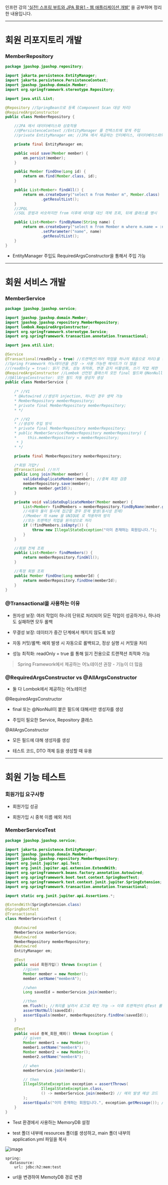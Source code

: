 인프런 강의 ['실전! 스프링 부트와 JPA 활용1 - 웹 애플리케이션 개발'](https://www.inflearn.com/course/%EC%8A%A4%ED%94%84%EB%A7%81%EB%B6%80%ED%8A%B8-JPA-%ED%99%9C%EC%9A%A9-1)
을 공부하며 정리한 내용입니다.

-----

# 회원 리포지토리 개발

### MemberRepository

```Java
package jpashop.jpashop.repository;

import jakarta.persistence.EntityManager;
import jakarta.persistence.PersistenceContext;
import jpashop.jpashop.domain.Member;
import org.springframework.stereotype.Repository;

import java.util.List;

@Repository //SpringBean으로 등록 (Component Scan 대상 처리)
@RequiredArgsConstructor
public class MemberRepository {

    //JPA 에서 데이터베이스와 상호작용
    //@PersistenceContext //EntityManager 를 컨텍스트에 맞게 주입
    //private EntityManager em; //JPA 에서 제공하는 인터페이스, 데이터베이스와의 작업 처리

    private final EntityManager em;

    public void save(Member member) {
        em.persist(member);
    }

    public Member findOne(Long id) {
        return em.find(Member.class, id);
    }

    public List<Member> findAll() {
        return em.createQuery("select m from Member m", Member.class)
                .getResultList();
    }
    //JPQL
    //SQL 문법과 비슷하지만 from 이후에 테이블 대신 객체 조회, 뒤에 클래스를 명시

    public List<Member> findByName(String name) {
        return em.createQuery("select m from Member m where m.name = :name", Member.class)
                .setParameter("name", name)
                .getResultList();
    }
}
```

- EntityManager 주입도 RequiredArgsConstructor을 통해서 주입 가능

-----

# 회원 서비스 개발

### MemberService

```Java
package jpashop.jpashop.service;

import jpashop.jpashop.domain.Member;
import jpashop.jpashop.repository.MemberRepository;
import lombok.RequiredArgsConstructor;
import org.springframework.stereotype.Service;
import org.springframework.transaction.annotation.Transactional;

import java.util.List;

@Service
@Transactional(readOnly = true) //트랜잭션(여러 작업을 하나의 묶음으로 처리)을 관리하기 위해 사용
//Spring Framework 어노테이션을 권장 -> 사용 가능한 메서드가 더 많음
//(readOnly = true): 읽기 전용, 성능 최적화, 변경 감지 비활성화, 쓰기 작업 제한
@RequiredArgsConstructor //Lombok 선언된 클래스의 모든 final 필드와 @NonNull 필드 자동 생성자 생성
//@AllArgsConstructor: 모든 필드 자동 생성자 생성
public class MemberService {
    
    /* //V1
    * @Autowired //생성자 injection, 하나인 경우 생략 가능
    * MemberRepository memberRepository;
    * private final MemberRepository memberRepository;
    * */

    /* //V2
    * //생성자 주입 방식
    * private final MemberRepository memberRepository;
    * public MemberService(MemberRepository memberRepository) {
    *     this.memberRepository = memberRepository;
     * }
    * */

    private final MemberRepository memberRepository;

    /*회원 가입*/
    @Transactional //쓰기
    public Long join(Member member) {
        validateDuplicateMember(member); //중복 회원 검증
        memberRepository.save(member);
        return member.getId();
    }

    private void validateDuplicateMember(Member member) {
        List<Member> findMembers = memberRepository.findByName(member.getName());
        //사용자 둘이 동시에 접근할 경우 문제 발생(동시성 문제) 
        //Member 의 name 을 UNIQUE 로 적용하여 방지
        //또는 트랜잭션 작업을 원자성으로 처리
        if (!findMembers.isEmpty()) {
            throw new IllegalStateException("이미 존재하는 회원입니다.");
        }
    }

    //회원 전체 조회
    public List<Member> findMembers() {
        return memberRepository.findAll();
    }

    //특정 회원 조회
    public Member findOne(Long memberId) {
        return memberRepository.findOne(memberId);
    }
}
```

### @Transactional을 사용하는 이유

  - 원자성 보장: 여러 작업이 하나의 단위로 처리되어 모든 작업이 성공하거나, 하나라도 실패하면 모두 롤백
 
  - 무결성 보장: 데이터가 중간 단계에서 깨지지 않도록 보장
 
  - 자동 커밋/롤백: 예외 발생 시 자동으로 롤백되고, 정상 실행 시 커밋을 처리
 
  - 성능 최적화: readOnly = true 를 통해 읽기 전용으로 트랜잭션 최적화 가능
 
  > Spring Framework에서 제공하는 어노테이션 권장 - 기능이 더 많음

### @RequiredArgsConstructor vs @AllArgsConstructor

- 둘 다 Lombok에서 제공하는 어노테이션

@RequiredArgsConstructor

- final 또는 @NonNull이 붙은 필드에 대해서만 생성자를 생성

- 주입이 필요한 Service, Repository 클래스

@AllArgsConstructor

- 모든 필드에 대해 생성자를 생성

- 테스트 코드, DTO 객체 등을 생성할 때 유용

-----

#  회원 기능 테스트

### 회원가입 요구사항

- 회원가입 성공

- 회원가입 시 중복 이름 예외 처리

### MemberServiceTest

```Java
package jpashop.jpashop.service;

import jakarta.persistence.EntityManager;
import jpashop.jpashop.domain.Member;
import jpashop.jpashop.repository.MemberRepository;
import org.junit.jupiter.api.Test;
import org.junit.jupiter.api.extension.ExtendWith;
import org.springframework.beans.factory.annotation.Autowired;
import org.springframework.boot.test.context.SpringBootTest;
import org.springframework.test.context.junit.jupiter.SpringExtension;
import org.springframework.transaction.annotation.Transactional;

import static org.junit.jupiter.api.Assertions.*;

@ExtendWith(SpringExtension.class)
@SpringBootTest
@Transactional
class MemberServiceTest {

    @Autowired
    MemberService memberService;
    @Autowired
    MemberRepository memberRepository;
    @Autowired
    EntityManager em;

    @Test
    public void 회원가입() throws Exception {
        //given
        Member member = new Member();
        member.setName("memberA");

        //when
        Long savedId = memberService.join(member);

        //then
        em.flush(); //쿼리를 날려서 로그로 확인 가능 -> 이후 트랜잭션이 @Test 롤백시킴
        assertNotNull(savedId);
        assertEquals(member, memberRepository.findOne(savedId));
    }

    @Test
    public void 중복_회원_예외() throws Exception {
        // given
        Member member1 = new Member();
        member1.setName("memberA");
        Member member2 = new Member();
        member2.setName("memberA");

        // when
        memberService.join(member1);

        // then
        IllegalStateException exception = assertThrows(
                IllegalStateException.class,
                () -> memberService.join(member2) // 예외 발생 예상 코드
        );
        assertEquals("이미 존재하는 회원입니다.", exception.getMessage()); // 예외 메시지 검증(Optional)
    }
}
```

- Test 환경에서 사용하는 MemoryDB 설정

- test 폴더 내부에 resources 폴더를 생성하고, main 폴더 내부의 application.yml 파일을 복사

![image](https://github.com/user-attachments/assets/07a07e76-80a2-42e4-a1cc-cf5b07ed8120)

```
spring:
  datasource:
    url: jdbc:h2:mem:test
```

- url을 변경하여 MemotyDB 경로 변경
